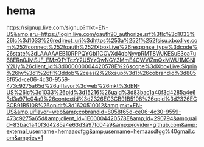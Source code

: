 # hema
https://signup.live.com/signup?mkt=EN-US&amp;sru=https://login.live.com/oauth20_authorize.srf%3flc%3d1033%26lc%3d1033%26redirect_uri%3dhttps%253a%252f%252fsisu.xboxlive.com%252fconnect%252foauth%252fXboxLive%26response_type%3dcode%26state%3dLAAAAAEB10RPPQYGbI1COVXd4qbNyvpRMT8WJKESuE3oa7u68ERn0JMSJF_EMzQ1YTczY2U5YzQwNGY3MmE4OWVjZmQxMWU1MGNlY2Uy%26client_id%3d000000004420578E%26scope%3dXboxLive.Signin%26lw%3d1%26fl%3ddob%2ceasi2%26xsup%3d1%26cobrandid%3d8058f65d-ce06-4c30-9559-473c9275a65d%26uiflavor%3dweb%26mkt%3dEN-US%26lc%3d1033%26pid%3d15216%26uaid%3d83bac1a40f3d4285a4e63d3a97fc04a9%26contextid%3d2326EC3CB91B5108%26opid%3d2326EC3CB91B5108%26opidt%3d1620510012&amp;mkt=EN-US&amp;uiflavor=web&amp;cobrandid=8058f65d-ce06-4c30-9559-473c9275a65d&amp;client_id=1E00004420578E&amp;id=290794&amp;uaid=83bac1a40f3d4285a4e63d3a97fc04a9&amp;provider=github.com&amp;external_username=hemaasdfgg&amp;username=hemaasdfgg%40gmail.com&amp;iev=1
